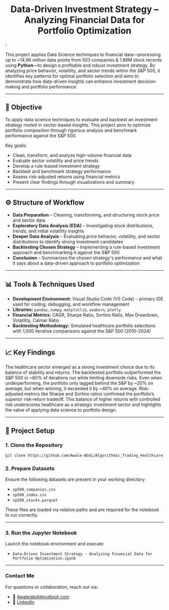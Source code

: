 <h1 align="center">Data-Driven Investment Strategy – Analyzing Financial Data for Portfolio Optimization</h1>-

This project applies Data Science techniques to financial data—processing up to ~14.96 million data points from 503 companies & 1.86M stock records using **Python**—to design a profitable and robust investment strategy. By analyzing price behavior, volatility, and sector trends within the S&P 500, it identifies key patterns for optimal portfolio selection and aims to demonstrate how data-driven insights can enhance investment decision-making and portfolio performance.

---

## 🎯 Objective

To apply data science techniques to evaluate and backtest an investment strategy rooted in sector-based insights. This project aims to optimize portfolio composition through rigorous analysis and benchmark performance against the S&P 500.

Key goals:
- Clean, transform, and analyze high-volume financial data  
- Evaluate sector volatility and price trends  
- Develop a rule-based investment strategy  
- Backtest and benchmark strategy performance  
- Assess risk-adjusted returns using financial metrics  
- Present clear findings through visualizations and summary  

---

## ⚙️ Structure of Workflow

- **Data Preparation** – Cleaning, transforming, and structuring stock price and sector data  
- **Exploratory Data Analysis (EDA)** – Investigating stock distributions, trends, and initial volatility insights  
- **Deeper Data Analysis** – Evaluating price behavior, volatility, and sector distributions to identify strong investment candidates  
- **Backtesting Chosen Strategy** – Implementing a rule-based investment approach and benchmarking it against the S&P 500  
- **Conclusion** – Summarizes the chosen strategy's performance and what it says about a data-driven approach to portfolio optimization  

---

## 📊 Tools & Techniques Used

- **Development Environment:** Visual Studio Code (VS Code) – primary IDE used for coding, debugging, and workflow management  
- **Libraries:** `pandas`, `numpy`, `matplotlib`, `seaborn`, `plotly`  
- **Financial Metrics:** CAGR, Sharpe Ratio, Sortino Ratio, Max Drawdown, Volatility, Calmar Ratio  
- **Backtesting Methodology:** Simulated healthcare portfolio selections with 1,000 iterative comparisons against the S&P 500 (2010–2024)  

---

## 📈 Key Findings

The healthcare sector emerged as a strong investment choice due to its balance of stability and returns. The backtested portfolio outperformed the S&P 500 in ~60% of iterations run while limiting downside risks. Even when underperforming, the portfolio only lagged behind the S&P by ~20% on average, but when winning, it exceeded it by ~40% on average. Risk-adjusted metrics like Sharpe and Sortino ratios confirmed the portfolio’s superior risk-return tradeoff. This balance of higher returns with controlled risk underscores healthcare as a strategic investment sector and highlights the value of applying data science to portfolio design.

---

## 🧾 Project Setup

### 1. Clone the Repository
```bash
git clone https://github.com/Awale-Abdi/Algorithmic_Trading_Healthcare_Portfolio
```

### 2. Prepare Datasets

Ensure the following datasets are present in your working directory:

- `sp500_companies.csv`  
- `sp500_index.csv`  
- `sp500_stocks.parquet`  

These files are loaded via relative paths and are required for the notebook to run correctly.

---

### 3. Run the Jupyter Notebook

Launch the notebook environment and execute:

- `Data-Driven Investment Strategy - Analyzing Financial Data for Portfolio Optimization.ipynb`

---

### **Contact Me**

For questions or collaboration, reach out via:

- 📧 Awaleiabdi@outlook.com  
- 💼 [LinkedIn](https://www.linkedin.com/in/awale-abdi/)
